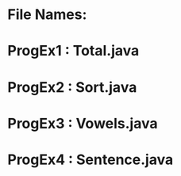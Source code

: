 # File Names:
# ProgEx1   : Total.java
# ProgEx2   : Sort.java
# ProgEx3   : Vowels.java
# ProgEx4   : Sentence.java